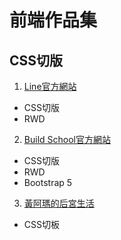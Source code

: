 # 前端作品集
## CSS切版
1. [Line官方網站](https://chilinglee.github.io/hw4RWDLineWeb.html) 
  - CSS切版
  - RWD 
2. [Build School官方網站](https://chilinglee.github.io/hw5BuildSchool_bs5.html)
  - CSS切版
  - RWD 
  - Bootstrap 5
3. [黃阿瑪的后宮生活](https://chilinglee.github.io/hw1funmecats.html)
  - CSS切板
